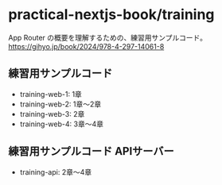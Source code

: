 # practical-nextjs-book/training

App Router の概要を理解するための、練習用サンプルコード。   
https://gihyo.jp/book/2024/978-4-297-14061-8   

## 練習用サンプルコード

- training-web-1: 1章
- training-web-2: 1章〜2章
- training-web-3: 2章
- training-web-4: 3章〜4章

## 練習用サンプルコード APIサーバー

- training-api: 2章〜4章
